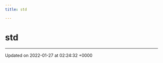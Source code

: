 ```yaml
---
title: std

---
```


# std








-------------------------------

Updated on 2022-01-27 at 02:24:32 +0000